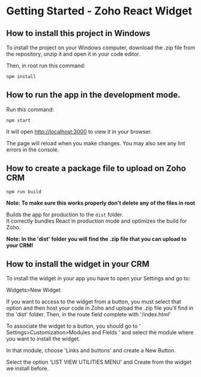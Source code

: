 # Getting Started - Zoho React Widget

## How to install this project in Windows

To install the project on your Windows computer, download the .zip file from the repository, unzip it and open it in your code editor.

Then, in root run this command:

```
npm install
```


## How to run the app in the development mode.

Run this command:

```
npm start
```

It will open [http://localhost:3000](http://localhost:3000) to view it in your browser.

The page will reload when you make changes.
You may also see any lint errors in the console.


## How to create a package file to upload on Zoho CRM

```
npm run build
```

**Note: To make sure this works properly don't delete any of the files in root**

Builds the app for production to the `dist` folder.\
It correctly bundles React in production mode and optimizes the build for Zoho.

**Note: In the 'dist' folder you will find the .zip file that you can upload to your CRM!**


## How to install the widget in your CRM

To install the widget in your app you have to open your Settings and go to:

Widgets>New Widget

If you want to access to the widget from a button, you must select that option and then host your code in Zoho and upload the .zip file you'll find in the 'dist' folder. Then, in the route field complete with '/index.html'

To associate the widget to a button, you should go to ' Settings>Customization>Modules and Fields ' and select the module where you want to install the widget.

In that module, choose 'Links and buttons' and create a New Button.

Select the option 'LIST VIEW UTILITIES MENU' and Create from the widget we install before.
